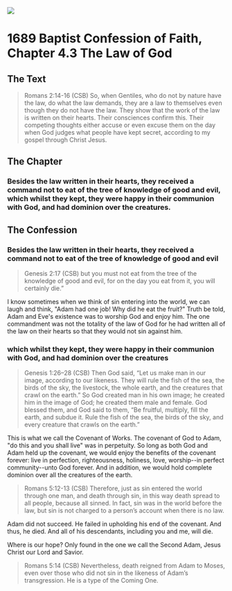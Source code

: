 <img class="intro-right" src="/images/art-1689.png">

# 1689 Baptist Confession of Faith, Chapter 4.3 The Law of God

## The Text

>Romans 2:14-16 (CSB) So, when Gentiles, who do not by nature have the law, do what the law demands, they are a law to themselves even though they do not have the law. They show that the work of the law is written on their hearts. Their consciences confirm this. Their competing thoughts either accuse or even excuse them on the day when God judges what people have kept secret, according to my gospel through Christ Jesus.

## The Chapter

### Besides the law written in their hearts, they received a command not to eat of the tree of knowledge of good and evil, which whilst they kept, they were happy in their communion with God, and had dominion over the creatures.

## The Confession

### Besides the law written in their hearts, they received a command not to eat of the tree of knowledge of good and evil

>Genesis 2:17 (CSB) but you must not eat from the tree of the knowledge of good and evil, for on the day you eat from it, you will certainly die.”

I know sometimes when we think of sin entering into the world, we can laugh and think, "Adam had one job! Why did he eat the fruit?" Truth be told, Adam and Eve's existence was to worship God and enjoy him. The one commandment was not the totality of the law of God for he had written all of the law on their hearts so that they would not sin against him.

### which whilst they kept, they were happy in their communion with God, and had dominion over the creatures

>Genesis 1:26–28 (CSB) Then God said, “Let us make man in our image, according to our likeness. They will rule the fish of the sea, the birds of the sky, the livestock, the whole earth, and the creatures that crawl on the earth.” So God created man in his own image; he created him in the image of God; he created them male and female. God blessed them, and God said to them, “Be fruitful, multiply, fill the earth, and subdue it. Rule the fish of the sea, the birds of the sky, and every creature that crawls on the earth.”

This is what we call the Covenant of Works. The covenant of God to Adam, "do this and you shall live" was in perpetuity. So long as both God and Adam held up the covenant, we would enjoy the benefits of the covenant forever: live in perfection, righteousness, holiness, love, worship--in perfect community--unto God forever. And in addition, we would hold complete dominion over all the creatures of the earth.

>Romans 5:12-13 (CSB) Therefore, just as sin entered the world through one man, and death through sin, in this way death spread to all people, because all sinned. In fact, sin was in the world before the law, but sin is not charged to a person’s account when there is no law.

Adam did not succeed. He failed in upholding his end of the covenant. And thus, he died. And all of his descendants, including you and me, will die.

Where is our hope? Only found in the one we call the Second Adam, Jesus Christ our Lord and Savior.

>Romans 5:14 (CSB) Nevertheless, death reigned from Adam to Moses, even over those who did not sin in the likeness of Adam’s transgression. He is a type of the Coming One.
